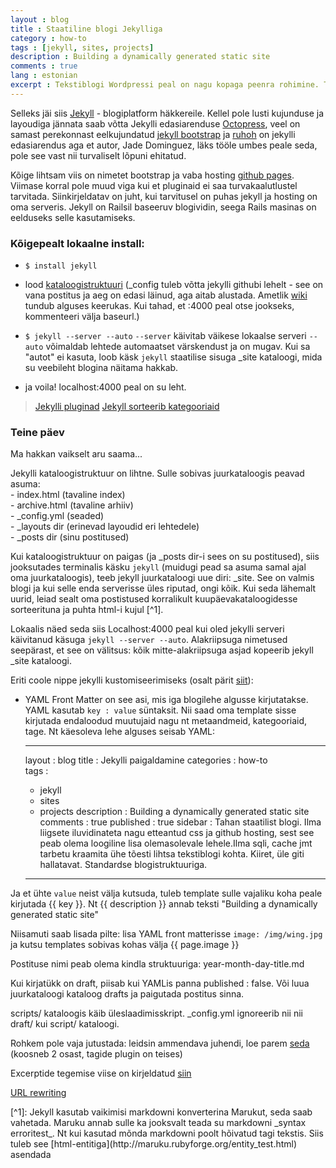 ```yaml
---
layout : blog
title : Staatiline blogi Jekylliga
category : how-to
tags : [jekyll, sites, projects]
description : Building a dynamically generated static site
comments : true
lang : estonian
excerpt : Tekstiblogi Wordpressi peal on nagu kopaga peenra rohimine. Tahan staatilist markdownis kirjutatud blogi. Ilma andmebaasi, kasutajaliidese jmt tarbetu kraamita ühe tõesti lihtsa tekstiblogi kohta. Ilma liigsete iluvidinateta nagu etteantud css ja github hosting. Kiiret, ühe näpuliigutusega uuendatavat. Standardse blogistruktuuriga (tagid, kategooriad, arhiiv). 
---
```


Selleks jäi siis [Jekyll](https://github.com/mojombo/jekyll) - blogiplatform häkkereile. Kellel pole lusti kujunduse ja layoudiga jännata saab võtta Jekylli edasiarenduse [Octopress](http://octopress.org/), veel on samast perekonnast eelkujundatud [jekyll bootstrap](http://jekyllbootstrap.com/) ja [ruhoh](http://ruhoh.com/) on jekylli edasiarendus aga et autor, Jade Dominguez, läks tööle umbes peale seda, pole see vast nii turvaliselt lõpuni ehitatud. 

Kõige lihtsam viis on nimetet bootstrap ja vaba hosting [github pages](http://pages.github.com/). Viimase korral pole muud viga kui et pluginaid ei saa turvakaalutlustel tarvitada. Siinkirjeldatav on juht, kui tarvitusel on puhas jekyll ja hosting on oma serveris. Jekyll on Railsil baseeruv blogividin, seega Rails masinas on eelduseks selle kasutamiseks.

### Kõigepealt lokaalne install:

*  `$ install jekyll` 
	
-  lood [kataloogistruktuuri](http://ostatic.com/blog/build-your-site-with-jekyll) (&#95;config tuleb võtta jekylli githubi lehelt - see on vana postitus ja aeg on edasi läinud, aga aitab alustada. Ametlik [wiki](https://github.com/mojombo/jekyll/wiki/Usage) tundub alguses keerukas. Kui tahad, et :4000 peal otse jookseks, kommenteeri välja baseurl.)
	
*  `$ jekyll --server --auto` 
	`--server` käivitab väikese lokaalse serveri `--auto` võimaldab lehtede automaatset värskendust ja on mugav. Kui sa "autot" ei kasuta, loob käsk `jekyll` staatilise sisuga &#95;site kataloogi, mida su veebileht blogina näitama hakkab. 
	
* ja voila! localhost:4000 peal on su leht.


> [Jekylli pluginad](https://github.com/mojombo/jekyll/wiki/plugins)
> [Jekyll sorteerib kategooriaid](http://dseifried.wordpress.com/2011/11/25/jekyll-yaml-front-matter-and-the-liquid-templating-system/)

### Teine päev
Ma hakkan vaikselt aru saama...

Jekylli kataloogistruktuur on lihtne. Sulle sobivas juurkataloogis peavad asuma:  
	 - index.html  (tavaline index)  
	 - archive.html  (tavaline arhiiv)  
	 - &#95;config.yml  (seaded)  
	 - &#95;layouts dir  (erinevad layoudid eri lehtedele)  
	 - &#95;posts dir  (sinu postitused)  

Kui kataloogistruktuur on paigas (ja &#95;posts dir-i sees on su postitused), siis jooksutades 
terminalis käsku `jekyll` (muidugi pead sa asuma samal ajal oma juurkataloogis), teeb jekyll juurkataloogi uue diri: &#95;site. See on valmis blogi ja kui selle enda serverisse üles riputad, ongi kõik. Kui seda lähemalt uurid, leiad sealt oma postistused korralikult kuupäevakataloogidesse sorteerituna ja puhta html-i kujul [^1]. 

Lokaalis näed seda siis Localhost:4000 peal kui oled jekylli serveri käivitanud käsuga `jekyll --server --auto`. Alakriipsuga nimetused seepärast, et see on välitsus: kõik mitte-alakriipsuga asjad kopeerib jekyll &#95;site kataloogi.

Eriti coole nippe jekylli kustomiseerimiseks (osalt pärit [siit](http://www.kinnetica.com/2011/04/17/jekyll-tips-and-tricks/)):
- YAML Front Matter on see asi, mis iga blogilehe algusse kirjutatakse. YAML kasutab `key : value` süntaksit. Nii saad oma template sisse kirjutada endaloodud muutujaid nagu nt metaandmeid, kategooriaid, tage. Nt käesoleva lehe alguses seisab YAML:

	---
	layout : blog
	title : Jekylli paigaldamine
	categories : how-to  
	tags :
	- jekyll
	- sites
	- projects
	description : Building a dynamically generated static site
	comments : true
	published : true
	sidebar : Tahan staatilist blogi. Ilma liigsete iluvidinateta nagu etteantud css ja github hosting, sest see peab olema loogiline lisa olemasolevale lehele.Ilma sqli, cache jmt tarbetu kraamita ühe tõesti lihtsa tekstiblogi kohta. Kiiret, üle giti hallatavat. Standardse blogistruktuuriga.
	---
	
Ja et ühte `value` neist välja kutsuda, tuleb template sulle vajaliku koha peale kirjutada &#123;&#123; key &#125;&#125;. Nt &#123;&#123; description &#125;&#125; annab teksti "Building a dynamically generated static site" 

Niisamuti saab lisada pilte: lisa YAML front matterisse `image: /img/wing.jpg` ja kutsu templates sobivas kohas välja &#123;&#123;  page.image &#125;&#125;

Postituse nimi peab olema kindla struktuuriga: year-month-day-title.md 

Kui kirjatükk on draft, piisab kui YAMLis panna published : false. Või luua juurkataloogi kataloog drafts ja paigutada postitus sinna.

scripts/ kataloogis käib üleslaadimisskript. &#95;config.yml ignoreerib nii nii draft/ kui script/ kataloogi.

Rohkem pole vaja jutustada: leidsin ammendava juhendi, loe parem [seda](http://erjjones.github.com/blog/How-I-built-my-blog-in-one-day/) (koosneb 2 osast, tagide plugin on teises)

Excerptide tegemise viise on kirjeldatud [siin](http://xconstruct.net/2012/05/01/jekyll-part-1-excerpts/)

[URL rewriting](http://andrewho.co.uk/weblog/clean-urls-on-jekyll-apache)

<div class="last_tweets">
[^1]: Jekyll kasutab vaikimisi markdowni konverterina Marukut, seda saab vahetada. Maruku annab sulle ka jooksvalt teada su markdowni _syntax erroritest_. Nt kui kasutad mõnda markdowni poolt hõivatud tagi tekstis. Siis tuleb see [html-entitiga](http://maruku.rubyforge.org/entity_test.html) asendada
</div>